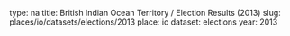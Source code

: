type: na
title: British Indian Ocean Territory / Election Results (2013)
slug: places/io/datasets/elections/2013
place: io
dataset: elections
year: 2013
